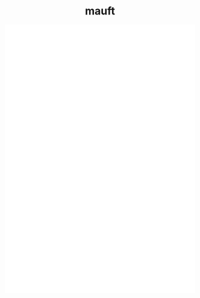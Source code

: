 <h1 align="center">mauft</h1>


<div align="center">
  
![Metrics Image](github-metrics.svg)
  
</div>
